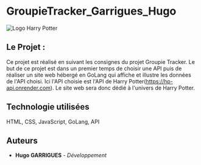 # GroupieTracker_Garrigues_Hugo
![Logo Harry Potter](SiteWeb/CSS/assets/images/LogoHP.png "Logo du site")

## Le Projet :

Ce projet est réalisé en suivant les consignes du projet Groupie Tracker. Le but de ce projet est dans un premier temps de choisir une API puis de réaliser un site web hébergé en GoLang qui affiche et illustre les données de l'API choisi. Ici l'API choisie est l'API de Harry Potter(https://hp-api.onrender.com). Le site web sera donc dédié à l'univers de Harry Potter.

## Technologie utilisées
HTML, CSS, JavaScript, GoLang, API


## Auteurs
* **Hugo GARRIGUES** - *Développement* 


